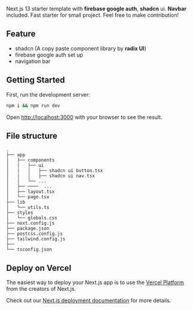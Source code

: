 Next.js 13 starter template with **firebase google auth**, **shadcn** ui. **Navbar** included. Fast starter for small project. Feel free to make contribution!

## Feature

- shadcn (A copy paste component library by **radix UI**)
- firebase google auth set up
- navigation bar
## Getting Started

First, run the development server:

```bash
npm i && npm run dev
```

Open [http://localhost:3000](http://localhost:3000) with your browser to see the result.

## File structure
```
.
├── app
│   ├── components
│   |   ├── ui
│   |   │   ├── shadcn ui button.tsx
│   |   │   ├── shadcn ui nav.tsx
│   │   └── ...
│   ├── ────  ...
│   ├── layout.tsx
│   └── page.tsx
├── lib
│   └── utils.ts
├── styles
│   └── globals.css
├── next.config.js
├── package.json
├── postcss.config.js
├── tailwind.config.js
├── 
└── tsconfig.json
```
## Deploy on Vercel

The easiest way to deploy your Next.js app is to use the [Vercel Platform](https://vercel.com/new?utm_medium=default-template&filter=next.js&utm_source=create-next-app&utm_campaign=create-next-app-readme) from the creators of Next.js.

Check out our [Next.js deployment documentation](https://nextjs.org/docs/deployment) for more details.
